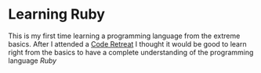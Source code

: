 # Learning Ruby 

This is my first time learning a programming language from the extreme basics. After I attended a [Code Retreat](http://coderetreat.org/about) I thought it would be good to learn right from the basics to have a complete understanding of the programming language _Ruby_
